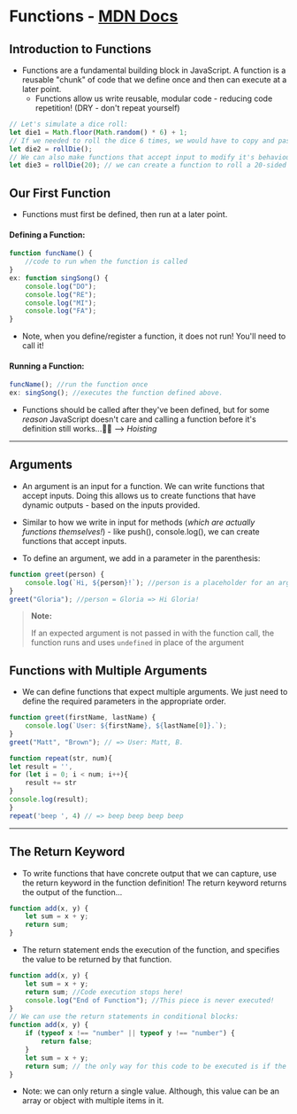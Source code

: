 # Functions - [MDN Docs](https://developer.mozilla.org/en-US/docs/Web/JavaScript/Guide/Functions)

## Introduction to Functions

- Functions are a fundamental building block in JavaScript. A function is a reusable "chunk" of code that we define once and then can execute at a later point.
  - Functions allow us write reusable, modular code - reducing code repetition! (DRY - don't repeat yourself)

```javascript
// Let's simulate a dice roll:
let die1 = Math.floor(Math.random() * 6) + 1;
// If we needed to roll the dice 6 times, we would have to copy and paste this code 6 times. Functions allow us to simplify code and reduce repetition:
let die2 = rollDie();
// We can also make functions that accept input to modify it's behaviour. For example;
let die3 = rollDie(20); // we can create a function to roll a 20-sided die!
```

## Our First Function

- Functions must first be defined, then run at a later point.

#### Defining a Function:

```javascript
function funcName() {
	//code to run when the function is called
}
ex: function singSong() {
	console.log("DO");
	console.log("RE");
	console.log("MI");
	console.log("FA");
}
```

- Note, when you define/register a function, it does not run! You'll need to call it!

#### Running a Function:

```javascript
funcName(); //run the function once
ex: singSong(); //executes the function defined above.
```

- Functions should be called after they've been defined, but for some _reason_ JavaScript doesn't care and calling a function before it's definition still works...🤣🤷 --> _Hoisting_

---

## Arguments

- An argument is an input for a function. We can write functions that accept inputs. Doing this allows us to create functions that have dynamic outputs - based on the inputs provided.
- Similar to how we write in input for methods (_which are actually functions themselves!_) - like push(), console.log(), we can create functions that accept inputs.

- To define an argument, we add in a parameter in the parenthesis:

```javascript
function greet(person) {
	console.log(`Hi, ${person}!`); //person is a placeholder for an argument we wil lpass in when we run the function.
}
greet("Gloria"); //person = Gloria => Hi Gloria!
```

> **Note:**
>
> If an expected argument is not passed in with the function call, the function runs and uses `undefined` in place of the argument

## Functions with Multiple Arguments

- We can define functions that expect multiple arguments. We just need to define the required parameters in the appropriate order.

```javascript
function greet(firstName, lastName) {
	console.log(`User: ${firstName}, ${lastName[0]}.`);
}
greet("Matt", "Brown"); // => User: Matt, B.
```

```javascript
function repeat(str, num){
let result = '',
for (let i = 0; i < num; i++){
    result += str
}
console.log(result);
}
repeat('beep ', 4) // => beep beep beep beep
```

---

## The **Return** Keyword

- To write functions that have concrete output that we can capture, use the return keyword in the function definition!
  The return keyword returns the output of the function...

```javascript
function add(x, y) {
	let sum = x + y;
	return sum;
}
```

- The return statement ends the execution of the function, and specifies the value to be returned by that function.

```javascript
function add(x, y) {
	let sum = x + y;
	return sum; //Code execution stops here!
	console.log("End of Function"); //This piece is never executed!
}
// We can use the return statements in conditional blocks:
function add(x, y) {
	if (typeof x !== "number" || typeof y !== "number") {
		return false;
	}
	let sum = x + y;
	return sum; // the only way for this code to be executed is if the top piece never ran, because the return statement stops code execution, so if the top piece runs, the bottom will never get a chance to!
}
```

- Note: we can only return a single value. Although, this value can be an array or object with multiple items in it.
